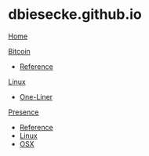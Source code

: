 # dbiesecke.github.io

[Home](index.md)

[Bitcoin](coin/index.md)

  * [Reference](coin/index.md)

[Linux](linux/index.md)
  * [One-Liner](linux/one-liner.md)
   
  
[Presence]()

  * [Reference](presence/index.md)
  * [Linux](presence/linux/index.md)
  * [OSX](presence/osx/index.md)


<!-- Code for collapse and expand -->
<script type="text/javascript"> 
$(document).ready(function() { 
$('div.view').hide(); 
$('div.slide').click(function() {
$(this).next('div.view').slideToggle('fast'); 
return false; 
}); 
}); 
</script>

